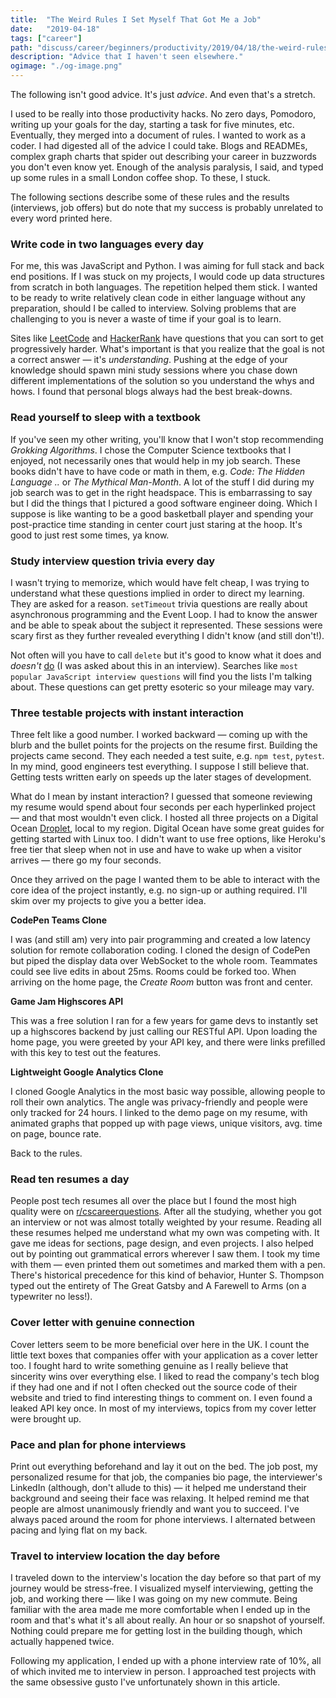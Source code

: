 ```yaml
---
title:  "The Weird Rules I Set Myself That Got Me a Job"
date:   "2019-04-18"
tags: ["career"]
path: "discuss/career/beginners/productivity/2019/04/18/the-weird-rules-i-set-myself.html"
description: "Advice that I haven't seen elsewhere."
ogimage: "./og-image.png"
---
```


The following isn't good advice. It's just _advice_. And even that's a stretch.

I used to be really into those productivity hacks. No zero days, Pomodoro, writing up your goals for the day, starting a task for five minutes, etc. Eventually, they merged into a document of rules. I wanted to work as a coder. I had digested all of the advice I could take. Blogs and READMEs, complex graph charts that spider out describing your career in buzzwords you don't even know yet. Enough of the analysis paralysis, I said, and typed up some rules in a small London coffee shop. To these, I stuck.

The following sections describe some of these rules and the results (interviews, job offers) but do note that my success is probably unrelated to every word printed here.

### Write code in two languages every day

For me, this was JavaScript and Python. I was aiming for full stack and back end positions. If I was stuck on my projects, I would code up data structures from scratch in both languages. The repetition helped them stick. I wanted to be ready to write relatively clean code in either language without any preparation, should I be called to interview. Solving problems that are challenging to you is never a waste of time if your goal is to learn.

Sites like [LeetCode](https://leetcode.com/) and [HackerRank](https://www.hackerrank.com/) have questions that you can sort to get progressively harder. What's important is that you realize that the goal is not a correct answer — it's _understanding_. Pushing at the edge of your knowledge should spawn mini study sessions where you chase down different implementations of the solution so you understand the whys and hows. I found that personal blogs always had the best break-downs.

### Read yourself to sleep with a textbook

If you've seen my other writing, you'll know that I won't stop recommending _Grokking Algorithms_. I chose the Computer Science textbooks that I enjoyed, not necessarily ones that would help in my job search. These books didn't have to have code or math in them, e.g. _Code: The Hidden Language .._ or _The Mythical Man-Month_. A lot of the stuff I did during my job search was to get in the right headspace. This is embarrassing to say but I did the things that I pictured a good software engineer doing. Which I suppose is like wanting to be a good basketball player and spending your post-practice time standing in center court just staring at the hoop. It's good to just rest some times, ya know.

### Study interview question trivia every day

I wasn't trying to memorize, which would have felt cheap, I was trying to understand what these questions implied in order to direct my learning. They are asked for a reason. `setTimeout` trivia questions are really about asynchronous programming and the Event Loop. I had to know the answer and be able to speak about the subject it represented. These sessions were scary first as they further revealed everything I didn't know (and still don't!). 

Not often will you have to call `delete` but it's good to know what it does and _doesn't_ [do](https://developer.mozilla.org/en-US/docs/Web/JavaScript/Reference/Operators/delete) (I was asked about this in an interview). Searches like `most popular JavaScript interview questions` will find you the lists I'm talking about. These questions can get pretty esoteric so your mileage may vary.

### Three testable projects with instant interaction

Three felt like a good number. I worked backward — coming up with the blurb and the bullet points for the projects on the resume first. Building the projects came second. They each needed a test suite, e.g. `npm test`, `pytest`. In my mind, good engineers test everything. I suppose I still believe that. Getting tests written early on speeds up the later stages of development.

What do I mean by instant interaction? I guessed that someone reviewing my resume would spend about four seconds per each hyperlinked project — and that most wouldn't even click. I hosted all three projects on a Digital Ocean [Droplet](https://www.digitalocean.com/products/droplets/), local to my region. Digital Ocean have some great guides for getting started with Linux too. I didn't want to use free options, like Heroku's free tier that sleep when not in use and have to wake up when a visitor arrives — there go my four seconds.

Once they arrived on the page I wanted them to be able to interact with the core idea of the project instantly, e.g. no sign-up or authing required. I'll skim over my projects to give you a better idea.

**CodePen Teams Clone**

I was (and still am) very into pair programming and created a low latency solution for remote collaboration coding. I cloned the design of CodePen but piped the display data over WebSocket to the whole room. Teammates could see live edits in about 25ms. Rooms could be forked too. When arriving on the home page, the _Create Room_ button was front and center.

**Game Jam Highscores API**

This was a free solution I ran for a few years for game devs to instantly set up a highscores backend by just calling our RESTful API. Upon loading the home page, you were greeted by your API key, and there were links prefilled with this key to test out the features.

**Lightweight Google Analytics Clone**

I cloned Google Analytics in the most basic way possible, allowing people to roll their own analytics. The angle was privacy-friendly and people were only tracked for 24 hours. I linked to the demo page on my resume, with animated graphs that popped up with page views, unique visitors, avg. time on page, bounce rate.

Back to the rules.

### Read ten resumes a day

People post tech resumes all over the place but I found the most high quality were on [r/cscareerquestions](https://www.reddit.com/r/cscareerquestions/). After all the studying, whether you got an interview or not was almost totally weighted by your resume. Reading all these resumes helped me understand what my own was competing with. It gave me ideas for sections, page design, and even projects. I also helped out by pointing out grammatical errors wherever I saw them. I took my time with them — even printed them out sometimes and marked them with a pen. There's historical precedence for this kind of behavior, Hunter S. Thompson typed out the entirety of The Great Gatsby and A Farewell to Arms (on a typewriter no less!).

### Cover letter with genuine connection

Cover letters seem to be more beneficial over here in the UK. I count the little text boxes that companies offer with your application as a cover letter too. I fought hard to write something genuine as I really believe that sincerity wins over everything else. I liked to read the company's tech blog if they had one and if not I often checked out the source code of their website and tried to find interesting things to comment on. I even found a leaked API key once. In most of my interviews, topics from my cover letter were brought up.

### Pace and plan for phone interviews

Print out everything beforehand and lay it out on the bed. The job post, my personalized resume for that job, the companies bio page, the interviewer's LinkedIn (although, don't allude to this) — it helped me understand their background and seeing their face was relaxing. It helped remind me that people are almost unanimously friendly and want you to succeed. I've always paced around the room for phone interviews. I alternated between pacing and lying flat on my back.

### Travel to interview location the day before

I traveled down to the interview's location the day before so that part of my journey would be stress-free. I visualized myself interviewing, getting the job, and working there — like I was going on my new commute. Being familiar with the area made me more comfortable when I ended up in the room and that's what it's all about really. An hour or so snapshot of yourself. Nothing could prepare me for getting lost in the building though, which actually happened twice.

Following my application, I ended up with a phone interview rate of 10%, all of which invited me to interview in person. I approached test projects with the same obsessive gusto I've unfortunately shown in this article.
